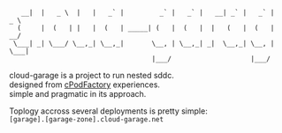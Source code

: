```        |                   |                                          
   __|  |   _ \  |   |   _` |         _` |   _` |   __| _` |   _` |   _ \ 
  (     |  (   | |   |  (   | _____| (   |  (   |  |   (   |  (   |   __/ 
 \___| _| \___/ \__,_| \__,_|       \__, | \__,_| _|  \__,_| \__, | \___| 
                                    |___/                    |___/        
```

cloud-garage is a project to run nested sddc. \
designed from [cPodFactory](https://github.com/bdereims/cPodFactory) experiences. \
simple and pragmatic in its approach.

Toplogy accross several deployments is pretty simple: \
```[garage].[garage-zone].cloud-garage.net```
